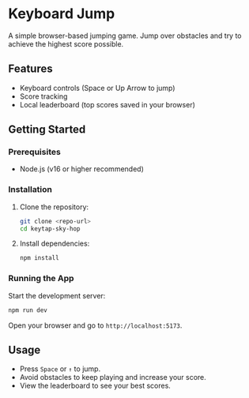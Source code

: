 # Keyboard Jump

A simple browser-based jumping game. Jump over obstacles and try to achieve the highest score possible.

## Features
- Keyboard controls (Space or Up Arrow to jump)
- Score tracking
- Local leaderboard (top scores saved in your browser)

## Getting Started

### Prerequisites
- Node.js (v16 or higher recommended)

### Installation
1. Clone the repository:
   ```sh
   git clone <repo-url>
   cd keytap-sky-hop
   ```
2. Install dependencies:
   ```sh
   npm install
   ```

### Running the App
Start the development server:
```sh
npm run dev
```

Open your browser and go to `http://localhost:5173`.

## Usage
- Press `Space` or `↑` to jump.
- Avoid obstacles to keep playing and increase your score.
- View the leaderboard to see your best scores.


